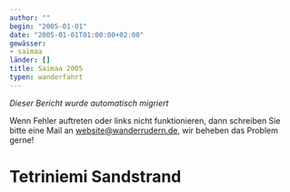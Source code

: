 ```yaml
---
author: ""
begin: "2005-01-01"
date: "2005-01-01T01:00:00+02:00"
gewässer:
- saimaa
länder: []
title: Saimaa 2005
typen: wanderfahrt
---
```



*Dieser Bericht wurde automatisch migriert*

Wenn Fehler auftreten oder links nicht funktionieren, dann schreiben Sie bitte eine Mail an website@wanderrudern.de, wir beheben das Problem gerne!



# Tetriniemi Sandstrand


